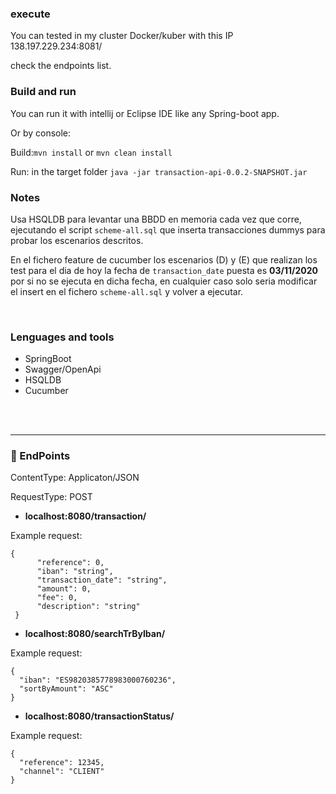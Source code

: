 ### execute

You can tested in  my cluster Docker/kuber with this IP  138.197.229.234:8081/

check the endpoints list.


### Build and run

 You can run it with intellij or Eclipse IDE like any Spring-boot app.

Or by console: 

 Build:`mvn install` or `mvn clean install`
  
 Run: in the target folder `java -jar transaction-api-0.0.2-SNAPSHOT.jar`

### Notes

Usa HSQLDB para levantar una BBDD en memoria cada vez que corre, ejecutando el script `scheme-all.sql` que inserta transacciones dummys para probar los escenarios descritos.

En el fichero feature de cucumber los escenarios (D) y (E) que realizan los test para el dia de hoy la fecha de `transaction_date` puesta es **03/11/2020** por si no se ejecuta en dicha fecha, en cualquier caso solo seria modificar el insert en el fichero `scheme-all.sql` y volver a ejecutar.


<br />

### Lenguages and  tools

- SpringBoot 
- Swagger/OpenApi 
- HSQLDB
- Cucumber

<br />
<br />

---

### 📕 EndPoints 

ContentType: Applicaton/JSON

RequestType: POST

- **localhost:8080/transaction/**

Example request:
```
{
      "reference": 0,
      "iban": "string",
      "transaction_date": "string",
      "amount": 0,
      "fee": 0,
      "description": "string"
 }
 ```
- **localhost:8080/searchTrByIban/**

Example request:
```
{
  "iban": "ES9820385778983000760236",
  "sortByAmount": "ASC"
}
```
- **localhost:8080/transactionStatus/**

Example request:
```
{
  "reference": 12345,
  "channel": "CLIENT"
}
```
